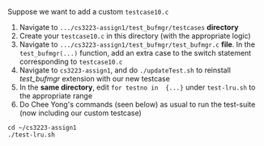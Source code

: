 Suppose we want to add a custom `testcase10.c`

1. Navigate to `.../cs3223-assign1/test_bufmgr/testcases` **directory**
2. Create your `testcase10.c` in this directory (with the appropriate logic)
3. Navigate to `.../cs3223-assign1/test_bufmgr/test_bufmgr.c` **file**. In the `test_bufmgr(...)` function, add an extra case to the switch statement corresponding to `testcase10.c`
4. Navigate to `cs3223-assign1`, and do `./updateTest.sh` to reinstall *test_bufmgr* extension with our new testcase
5. In the **same directory**, edit `for testno in  {...}` under `test-lru.sh` to the appropriate range
6. Do Chee Yong's commands (seen below) as usual to run the test-suite (now including our custom testcase)
```
cd ~/cs3223-assign1 
./test-lru.sh
```